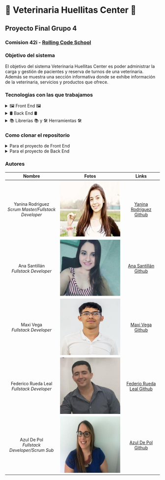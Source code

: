 
# 🐾 Veterinaria Huellitas Center 🐾

## Proyecto Final Grupo 4

### Comision 42i - [Rolling Code School](https://rollingcodeschool.com/)

### Objetivo del sistema

El objetivo del sistema Veterinaria Huellitas Center es poder administrar la carga y gestión de pacientes y reserva de turnos
de una veterinaria. Además se muestra una sección informativa donde se exhibe información de la
veterinaria, servicios y productos que ofrece.



### Tecnologias con las que trabajamos
<details>
<summary>🖼️ Front End 🖼️</summary>
 <div>
          <a href="https://www.w3.org/html/" rel="nofollow"> <img src="https://raw.githubusercontent.com/devicons/devicon/master/icons/html5/html5-original-wordmark.svg" alt="logo de HTML5" width="50" height="50" style="max-width: 100%;"> </a>
    <a href="https://www.w3schools.com/css/" rel="nofollow"> <img src="https://raw.githubusercontent.com/devicons/devicon/master/icons/css3/css3-original-wordmark.svg" alt="logo de CSS3" width="50" height="50" style="max-width: 100%;"> </a>
<a href="https://upload.wikimedia.org/wikipedia/commons/thumb/d/db/Npm-logo.svg/540px-Npm-logo.svg.png?20140904162625" target="_blank" rel="noreferrer"> 
          <img
            width="70" height="30" style="max-width: 100%;"
            src="https://github.com/npm/logos/blob/master/npm%20logo/npm-logo-red.png?raw=true"
            alt="logo de npm"></img>
          </a>
            <a href="https://react.dev/" target="_blank" rel="noreferrer"> 
            <img
              width="60" height="45" style="max-width: 100%;"
            src="https://upload.wikimedia.org/wikipedia/commons/thumb/a/a7/React-icon.svg/512px-React-icon.svg.png?20220125121207"
           alt="logo de React" ></img>
            </a>
            <a href="https://www.javascript.com/" target="_blank" rel="noreferrer"> 
          <img
              width="50" height="50" style="max-width: 100%;"
            src="https://upload.wikimedia.org/wikipedia/commons/thumb/9/99/Unofficial_JavaScript_logo_2.svg/512px-Unofficial_JavaScript_logo_2.svg.png?20141107110902"
            alt="logo de JavaScript"></img>
            </a>
        </div>
</details>

<details>
<summary>🛢️ Back End 🛢️</summary>
 <div>
            <a href="https://www.mongodb.com/" target="_blank" rel="noreferrer"> 
          <img
             width="80" height="40" style="max-width: 100%;"
            src="https://upload.wikimedia.org/wikipedia/commons/thumb/9/93/MongoDB_Logo.svg/512px-MongoDB_Logo.svg.png?20190626143224"
            alt="logo de mongoDB"></img>
            </a>  
            <a href="https://expressjs.com/" target="_blank" rel="noreferrer"> 
            <img
             width="70" height="30" style="max-width: 100%;"
            src="https://upload.wikimedia.org/wikipedia/commons/6/64/Expressjs.png?20170429090805"
           alt="logo de Express" ></img>
           </a>
   <a href="https://react.dev/" target="_blank" rel="noreferrer"> 
            <img
              width="60" height="45" style="max-width: 100%;"
            src="https://upload.wikimedia.org/wikipedia/commons/thumb/a/a7/React-icon.svg/512px-React-icon.svg.png?20220125121207"
           alt="logo de React" ></img>
            </a>
          <a href="https://nodejs.org/" target="_blank" rel="noreferrer"> 
          <img
             width="70" height="50" style="max-width: 100%;"
            src="https://upload.wikimedia.org/wikipedia/commons/thumb/d/d9/Node.js_logo.svg/590px-Node.js_logo.svg.png?20170401104355"
            alt="logo de Node JS"></img>
            </a>
        </div>

</details>

<details>
<summary>📚 Librerías 📚 y 🛠️ Herramientas 🛠️</summary>

<div>
            <a href="https://react-bootstrap.github.io/" target="_blank" rel="noreferrer"> 
          <img
            width="50" height="40" style="max-width: 100%;"
            src="https://upload.wikimedia.org/wikipedia/commons/thumb/b/b2/Bootstrap_logo.svg/512px-Bootstrap_logo.svg.png?20210507000024"
            alt="logo de Bootstrap, libreria para estilizar front end"></img>
            </a>
            <a href="https://react-bootstrap.github.io/" target="_blank" rel="noreferrer"> 
          <img
            width="50" height="40" style="max-width: 100%;"
            src="https://react-bootstrap.github.io/img/logo.svg"
            alt="logo de React Bootstrap"></img>
            </a>
         <a href="https://www.postman.com/postman/" target="_blank" rel="noreferrer">
          <img
             width="70" height="30" style="max-width: 100%;"
            src="https://upload.wikimedia.org/wikipedia/commons/c/c2/Postman_%28software%29.png?20211024200826"
          alt="logo de Postman, plataforma para testear APIs"></img>
          </a>
         <a href="https://www.netlify.com/" target="_blank" rel="noreferrer">
          <img
             width="70" height="30" style="max-width: 100%;"
            src="https://upload.wikimedia.org/wikipedia/commons/thumb/9/97/Netlify_logo_%282%29.svg/512px-Netlify_logo_%282%29.svg.png?20230307164604"
          alt="logo de Netlify, servidor para publicar proyectos de front end"></img>
          </a>
         <a href="https://vercel.com/" target="_blank" rel="noreferrer">
          <img
             width="50" height="30" style="max-width: 100%;"
            src="https://upload.wikimedia.org/wikipedia/commons/thumb/5/5e/Vercel_logo_black.svg/512px-Vercel_logo_black.svg.png?20221002000905"
          alt="logo de Vercel, servidor para publicar base de datos"></img>
          </a>
         <a href="https://vercel.com/" target="_blank" rel="noreferrer">
          <img
             width="50" height="50" style="max-width: 100%;"
            src="https://upload.wikimedia.org/wikipedia/commons/thumb/3/3f/Git_icon.svg/97px-Git_icon.svg.png?20220905010122"
          alt=""></img>
          </a>
</div>

</details>

### Como clonar el repositorio

<details> 
<summary>Para el proyecto de Front End</summary>
En una terminal ejecuta el siguiente comando: 

```
git clone https://github.com/yanina-rodriguez-dev/veterinaria-frontend.git


```
</details>

<details>
<summary>Para el proyecto de Back End</summary>
En una terminal ejecuta el siguiente comando: 

```
git clone <!--TO DO: agregar link del repo de backend -->


```
</details>

### Autores

|                          Nombre                          |                       Fotos                        |                               Links                                |
| :------------------------------------------------------: | :------------------------------------------------: | :----------------------------------------------------------------: |
| Yanina Rodriguez <br> _Scrum Master/Fullstack Developer_ |  ![Yanina Rodríguez](src/assets/perfil-yani.jpeg)  | [Yanina Rodríguez Github](https://github.com/yanina-rodriguez-dev) |
|           Ana Santillán <br> _Fullstack Developer_            |    ![Ana Santillán](src/assets/perfil-ana.jpg)     |      [Ana Santillán Github](https://github.com/Ana-Santillan)      |
|             Maxi Vega <br> _Fullstack Developer_              |      ![Maxi Vega](src/assets/perfil-maxi.jpg)      |          [Maxi Vega Github](https://github.com/maxivega0)          |
|        Federico Rueda Leal <br> _Fullstack Developer_         | ![Federico Rueda Leal](src/assets/perfil-fede.jpg) |      [Federio Rueda Leal Github](https://github.com/federl94)      |
|       Azul De Pol <br> _Fullstack Developer/Scrum Sub_        |     ![Azul De Pol](src/assets/perfil-azul.png)     |          [Azul De Pol Github](https://github.com/AzulDP)           |

